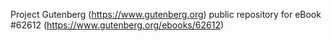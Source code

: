 Project Gutenberg (https://www.gutenberg.org) public repository for
eBook #62612 (https://www.gutenberg.org/ebooks/62612)
